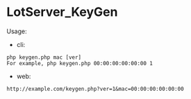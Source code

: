 # LotServer_KeyGen


Usage: 
  - cli: 
  ```
  php keygen.php mac [ver]
  For example, php keygen.php 00:00:00:00:00:00 1
  ```
  - web:
  ```
  http://example.com/keygen.php?ver=1&mac=00:00:00:00:00:00
  ```
